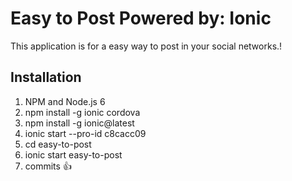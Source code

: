# Easy to Post Powered by: Ionic 

This application is for a easy way to post in your social networks.!

## Installation 

1. NPM and Node.js 6
2. npm install -g ionic cordova
3. npm install -g ionic@latest
4. ionic start --pro-id c8cacc09
5. cd easy-to-post
6. ionic start easy-to-post
7. commits &#128077;
